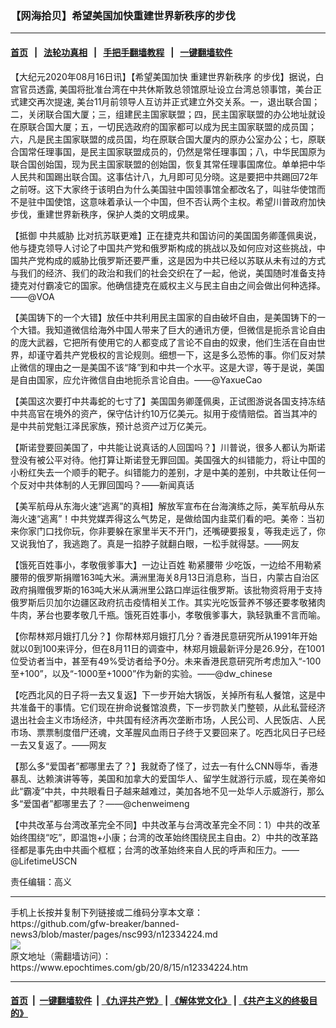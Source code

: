 ### 【网海拾贝】希望美国加快重建世界新秩序的步伐
------------------------

#### [首页](https://github.com/gfw-breaker/banned-news3/blob/master/README.md) &nbsp;&nbsp;|&nbsp;&nbsp; [法轮功真相](https://github.com/begood0513/basic/blob/master/README.md)  &nbsp;&nbsp;|&nbsp;&nbsp; [手把手翻墙教程](https://github.com/gfw-breaker/guides/wiki)  &nbsp;&nbsp;|&nbsp;&nbsp; [一键翻墙软件](https://github.com/gfw-breaker/nogfw/blob/master/README.md)  



<div><p>
 【大纪元2020年08月16日讯】【希望美国加快
 <ok href="https://www.epochtimes.com/gb/tag/%E9%87%8D%E5%BB%BA%E4%B8%96%E7%95%8C%E6%96%B0%E7%A7%A9%E5%BA%8F.html">
  重建世界新秩序
 </ok>
 的步伐】据说，白宫官员透露, 美国将批准台湾在中共休斯敦总领馆原址设立台湾总领事馆，美台正式建交再次提速, 美台11月前领导人互访并正式建立外交关系。一，退出联合国；二，关闭联合国大厦；三，组建民主国家联盟；四，民主国家联盟的办公地址就设在原联合国大厦；五，一切民选政府的国家都可以成为民主国家联盟的成员国；六，凡是民主国家联盟的成员国，均在原联合国大厦内的原办公室办公；七，原联合国常任理事国，是民主国家联盟成员的，仍然是常任理事国；八，中华民国原为联合国创始国，现为民主国家联盟的创始国，恢复其常任理事国席位。单单把中华人民共和国踢出联合国。这事估计八，九月即可见分晓。这是要把中共踢回72年之前呀。这下大家终于该明白为什么美国驻中国领事馆全都改名了，叫驻华使馆而不是驻中国使馆，这意味着承认一个中国，但不否认两个主权。希望川普政府加快步伐，重建世界新秩序，保护人类的文明成果。
</p>
<p>
 【抵御
 <ok href="https://www.epochtimes.com/gb/tag/%E4%B8%AD%E5%85%B1%E5%A8%81%E8%83%81.html">
  中共威胁
 </ok>
 比对抗苏联更难】正在捷克共和国访问的美国国务卿蓬佩奥说，他与捷克领导人讨论了中国共产党和俄罗斯构成的挑战以及如何应对这些挑战，中国共产党构成的威胁比俄罗斯还要严重，这是因为中共已经以苏联从未有过的方式与我们的经济、我们的政治和我们的社会交织在了一起，他说，美国随时准备支持捷克对付霸凌它的国家。他确信捷克在威权主义与民主自由之间会做出何种选择。——@VOA
</p>
<p>
 【美国铸下的一个大错】放任中共利用民主国家的自由破坏自由，是美国铸下的一个大错。我知道微信给海外中国人带来了巨大的通讯方便，但微信是扼杀言论自由的庞大武器，它把所有使用它的人都变成了言论不自由的奴隶，他们生活在自由世界，却谨守着共产党极权的言论规则。细想一下，这是多么恐怖的事。你们反对禁止微信的理由之一是美国不该“降”到和中共一个水平。这是大谬，等于是说，美国是自由国家，应允许微信自由地扼杀言论自由。——@YaxueCao
</p>
<p>
 【美国这次要打中共毒蛇的七寸了】美国国务卿蓬佩奥，正试图游说各国支持冻结中共高官在境外的资产，保守估计约10万亿美元。拟用于疫情赔偿。首当其冲的是中共前党魁江泽民家族，预计总资产过万亿美元。
</p>
<p>
 【斯诺登要回美国了，中共能让说真话的人回国吗？】川普说，很多人都认为斯诺登没有被公平对待。他打算让斯诺登无罪回国。美国强大的纠错能力，将让中国的小粉红失去一个顺手的靶子。纠错能力的差别，才是中美的差别，中共敢让任何一个反对中共体制的人无罪回国吗？——新闻真话
</p>
<p>
 【美军航母从东海火速“逃离”的真相】解放军宣布在台海演练之际，美军航母从东海火速“逃离”！中共党媒弄得这么气势足，是做给国内韭菜们看的吧。美帝：当初来你家门口找你玩，你非要躲在家里半天不开门，还嘴硬要报复，等我走远了，你又说我怕了，我逃跑了。真是一掐脖子就翻白眼，一松手就得瑟。——网友
</p>
<p>
 【饿死百姓事小，孝敬俄爹事大】一边让百姓
 <ok href="https://www.epochtimes.com/gb/tag/%E5%8B%92%E7%B4%A7%E8%85%B0%E5%B8%A6.html">
  勒紧腰带
 </ok>
 少吃饭，一边给不用勒紧腰带的俄罗斯捐赠163吨大米。满洲里海关8月13日消息称，当日，内蒙古自治区政府捐赠俄罗斯的163吨大米从满洲里公路口岸运往俄罗斯。该批物资将用于支持俄罗斯后贝加尔边疆区政府抗击疫情相关工作。其实光吃饭营养不够还要孝敬猪肉牛肉，茅台也要孝敬几千瓶。饿死百姓事小，孝敬俄爹事大，孰轻孰重不言而喻。
</p>
<p>
 【你帮林郑月娥打几分？】你帮林郑月娥打几分？香港民意研究所从1991年开始就以0到100来评分，但在8月11日的调查中，林郑月娥最新评分是26.9分，在1001位受访者当中，甚至有49%受访者给予0分。未来香港民意研究所考虑加入“-100至+100”，以及“-1000至+1000”作为新的实验。——@dw_chinese
</p>
<p>
 【吃西北风的日子将一去又复返】下一步开始大锅饭，关掉所有私人餐馆，这是中共准备干的事情。它们现在拚命说餐馆浪费，下一步罚款关门整顿，从此私营经济退出社会主义市场经济，中共国有经济再次垄断市场，人民公司、人民饭店、人民市场、票票制度借尸还魂，文革腥风血雨日子终于又要回来了。吃西北风日子已经一去又复返了。——网友
</p>
<p>
 【那么多“爱国者”都哪里去了？】我就奇了怪了，过去一有什么CNN辱华，香港暴乱、达赖演讲等等，美国和加拿大的爱国华人、留学生就游行示威，现在美帝如此“霸凌”中共，中共眼看日子越来越难过，美加各地不见一处华人示威游行，那么多“爱国者”都哪里去了？——@chenweimeng
</p>
<p>
 【中共改革与台湾改革完全不同】中共改革与台湾改革完全不同：1）中共的改革始终围绕“吃”，即温饱+小康；台湾的改革始终围绕民主自由。2）中共的改革路径都是事先由中共画个框框；台湾的改革始终来自人民的呼声和压力。——@LifetimeUSCN
</p>
<p>
 责任编辑：高义
</p>
</div>
<hr/>
手机上长按并复制下列链接或二维码分享本文章：<br/>
https://github.com/gfw-breaker/banned-news3/blob/master/pages/nsc993/n12334224.md <br/>
<a href='https://github.com/gfw-breaker/banned-news3/blob/master/pages/nsc993/n12334224.md'><img src='https://github.com/gfw-breaker/banned-news3/blob/master/pages/nsc993/n12334224.md.png'/></a> <br/>
原文地址（需翻墙访问）：https://www.epochtimes.com/gb/20/8/15/n12334224.htm


------------------------
#### [首页](https://github.com/gfw-breaker/banned-news3/blob/master/README.md) &nbsp;|&nbsp; [一键翻墙软件](https://github.com/gfw-breaker/nogfw/blob/master/README.md) &nbsp;| [《九评共产党》](https://github.com/gfw-breaker/9ping.md/blob/master/README.md#九评之一评共产党是什么) | [《解体党文化》](https://github.com/gfw-breaker/jtdwh.md/blob/master/README.md) | [《共产主义的终极目的》](https://github.com/gfw-breaker/gczydzjmd.md/blob/master/README.md)


<img src='http://gfw-breaker.win/banned-news3/pages/nsc993/n12334224.md' width='0px' height='0px'/>